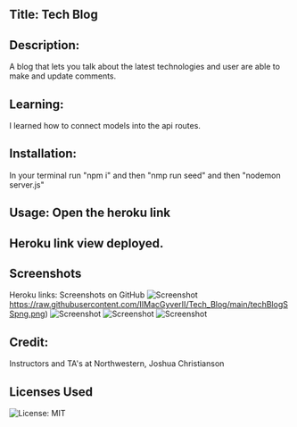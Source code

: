 ## Title: Tech Blog 

## Description: 
A blog that lets you talk about the latest technologies and user are able to make and update comments. 

## Learning: 
I learned how to connect models into the api routes. 

## Installation: 
In your terminal run "npm i" and then "nmp run seed" and then "nodemon server.js"

## Usage: Open the heroku link 

## Heroku link view deployed. 


## Screenshots 
Heroku links: 
Screenshots on GitHub
![Screenshot](https://raw.githubusercontent.com/reycelhuffman/tech-bloghw/imagesAssets/commentdisplayed.png)
https://raw.githubusercontent.com/IIMacGyverII/Tech_Blog/main/techBlogSSpng.png)
![Screenshot](https://github.com/reycelhuffman/tech-bloghw/loginsignupscreenshot.png)
![Screenshot](https://github.com/reycelhuffman/tech-bloghw/makingcomments.png)
![Screenshot](https://github.com/reycelhuffman/tech-bloghw/screenshot.png)


## Credit: 
Instructors and TA's at Northwestern, Joshua Christianson 

## Licenses Used
![License: MIT](https://img.shields.io/badge/License-MIT-yellow.svg)